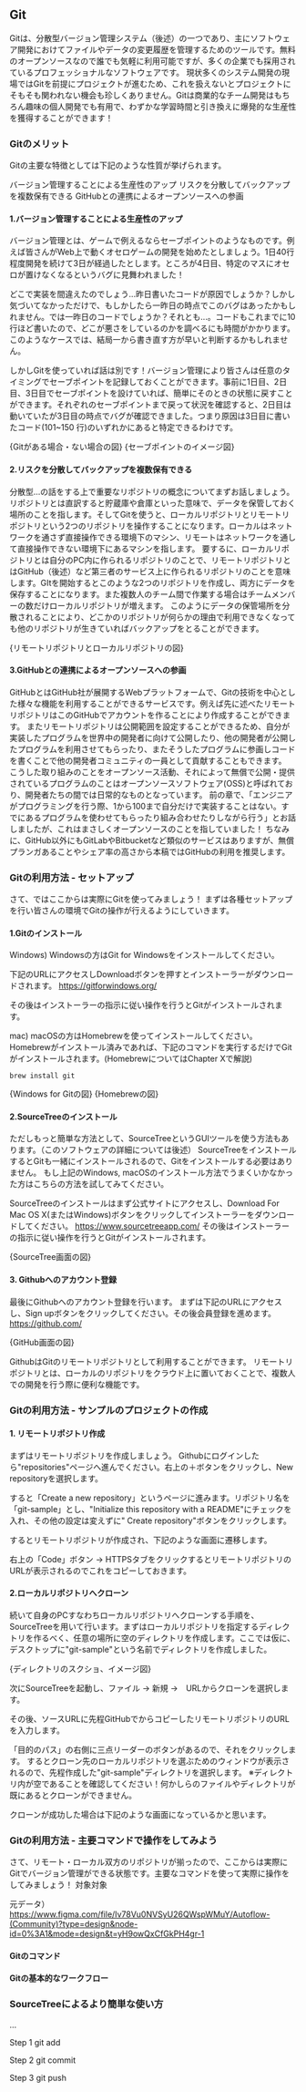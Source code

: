 ## Git
Gitは、分散型バージョン管理システム（後述）の一つであり、主にソフトウェア開発におけてファイルやデータの変更履歴を管理するためのツールです。無料のオープンソースなので誰でも気軽に利用可能ですが、多くの企業でも採用されているプロフェッショナルなソフトウェアです。
現状多くのシステム開発の現場ではGitを前提にプロジェクトが進むため、これを扱えないとプロジェクトにそもそも関われない機会も珍しくありません。Gitは商業的なチーム開発はもちろん趣味の個人開発でも有用で、わずかな学習時間と引き換えに爆発的な生産性を獲得することができます！

### Gitのメリット
Gitの主要な特徴としては下記のような性質が挙げられます。

バージョン管理することによる生産性のアップ
リスクを分散してバックアップを複数保有できる
GitHubとの連携によるオープンソースへの参画

#### 1.バージョン管理することによる生産性のアップ
バージョン管理とは、ゲームで例えるならセーブポイントのようなものです。例えば皆さんがWeb上で動くオセロゲームの開発を始めたとしましょう。1日40行程度開発を続けて3日が経過したとします。ところが4日目、特定のマスにオセロが置けなくなるというバグに見舞われました！

どこで実装を間違えたのでしょう...昨日書いたコードが原因でしょうか？しかし気づいてなかっただけで、もしかしたら一昨日の時点でこのバグはあったかもしれません。では一昨日のコードでしょうか？それとも...。コードもこれまでに10行ほど書いたので、どこが悪さをしているのかを調べるにも時間がかかります。このようなケースでは、結局一から書き直す方が早いと判断するかもしれません。

しかしGitを使っていれば話は別です！バージョン管理により皆さんは任意のタイミングでセーブポイントを記録しておくことができます。事前に1日目、2日目、3日目でセーブポイントを設けていれば、簡単にそのときの状態に戻すことができます。それぞれのセーブポイントまで戻って状況を確認すると、2日目は動いていたが3日目の時点でバグが確認できました。つまり原因は3日目に書いたコード(101~150 行)のいずれかにあると特定できるわけです。

{Gitがある場合・ない場合の図}
{セーブポイントのイメージ図}

#### 2.リスクを分散してバックアップを複数保有できる
分散型...の話をする上で重要なリポジトリの概念についてまずお話しましょう。リポジトリとは直訳すると貯蔵庫や倉庫といった意味で、データを保管しておく場所のことを指します。そしてGitを使うと、ローカルリポジトリとリモートリポジトリという2つのリポジトリを操作することになります。ローカルはネットワークを通さず直接操作できる環境下のマシン、リモートはネットワークを通して直接操作できない環境下にあるマシンを指します。
要するに、ローカルリポジトリとは自分のPC内に作られるリポジトリのことで、リモートリポジトリとはGitHub（後述）など第三者のサービス上に作られるリポジトリのことを意味します。GItを開始するとこのような2つのリポジトリを作成し、両方にデータを保存することになります。また複数人のチーム間で作業する場合はチームメンバーの数だけローカルリポジトリが増えます。
このようにデータの保管場所を分散されることにより、どこかのリポジトリが何らかの理由で利用できなくなっても他のリポジトリが生きていればバックアップをとることができます。

{リモートリポジトリとローカルリポジトリの図}

#### 3.GitHubとの連携によるオープンソースへの参画
GitHubとはGitHub社が展開するWebプラットフォームで、Gitの技術を中心とした様々な機能を利用することができるサービスです。例えば先に述べたリモートリポジトリはこのGitHubでアカウントを作ることにより作成することができます。
またリモートリポジトリは公開範囲を設定することができるため、自分が実装したプログラムを世界中の開発者に向けて公開したり、他の開発者が公開したプログラムを利用させてもらったり、またそうしたプログラムに参画しコードを書くことで他の開発者コミュニティの一員として貢献することもできます。
こうした取り組みのことをオープンソース活動、それによって無償で公開・提供されているプログラムのことはオープンソースソフトウェア(OSS)と呼ばれており、開発者たちの間では日常的なものとなっています。
前の章で、「エンジニアがプログラミングを行う際、1から100まで自分だけで実装することはない。すでにあるプログラムを使わせてもらったり組み合わせたりしながら行う」とお話しましたが、これはまさしくオープンソースのことを指していました！
ちなみに、GitHub以外にもGitLabやBitbucketなど類似のサービスはありますが、無償プランガあることやシェア率の高さから本稿ではGitHubの利用を推奨します。

### Gitの利用方法 - セットアップ

さて、ではここからは実際にGitを使ってみましょう！
まずは各種セットアップを行い皆さんの環境でGitの操作が行えるようにしていきます。

#### 1.Gitのインストール

Windows)
Windowsの方はGit for Windowsをインストールしてください。

下記のURLにアクセスしDownloadボタンを押すとインストーラーがダウンロードされます。
https://gitforwindows.org/

その後はインストーラーの指示に従い操作を行うとGitがインストールされます。

mac)
macOSの方はHomebrewを使ってインストールしてください。
Homebrewがインストール済みであれば、下記のコマンドを実行するだけでGitがインストールされます。(HomebrewについてはChapter Xで解説)

```
brew install git
```

{Windows for Gitの図}
{Homebrewの図}

#### 2.SourceTreeのインストール

ただしもっと簡単な方法として、SourceTreeというGUIツールを使う方法もあります。（このソフトウェアの詳細については後述）
SourceTreeをインストールするとGitも一緒にインストールされるので、Gitをインストールする必要はありません。
もし上記のWindows, macOSのインストール方法でうまくいかなかった方はこちらの方法を試してみてください。

SourceTreeのインストールはまず公式サイトにアクセスし、Download For Mac OS X(またはWindows)ボタンをクリックしてインストーラーをダウンロードしてください。
https://www.sourcetreeapp.com/
その後はインストーラーの指示に従い操作を行うとGitがインストールされます。

{SourceTree画面の図}

#### 3. Githubへのアカウント登録

最後にGithubへのアカウント登録を行います。
まずは下記のURLにアクセスし、Sign upボタンをクリックしてください。その後会員登録を進めます。
https://github.com/

{GitHub画面の図}

GithubはGitのリモートリポジトリとして利用することができます。
リモートリポジトリとは、ローカルのリポジトリをクラウド上に置いておくことで、複数人での開発を行う際に便利な機能です。

### Gitの利用方法 - サンプルのプロジェクトの作成

#### 1. リモートリポジトリ作成
まずはリモートリポジトリを作成しましょう。
Githubにログインしたら"repositories"ページへ進んでください。右上の＋ボタンをクリックし、New repositoryを選択します。


すると「Create a new repository」というページに進みます。リポジトリ名を「git-sample」とし、"Initialize this repository with a README"にチェックを入れ、その他の設定は変えずに" Create repository"ボタンをクリックします。


するとリモートリポジトリが作成され、下記のような画面に遷移します。



右上の「Code」ボタン → HTTPSタブをクリックするとリモートリポジトリのURLが表示されるのでこれをコピーしておきます。


#### 2.ローカルリポジトリへクローン
続いて自身のPCすなわちローカルリポジトリへクローンする手順を、SourceTreeを用いて行います。まずはローカルリポジトリを指定するディレクトリを作るべく、任意の場所に空のディレクトリを作成します。ここでは仮に、デスクトップに"git-sample"という名前でディレクトリを作成しました。

{ディレクトリのスクショ、イメージ図}

次にSourceTreeを起動し、ファイル → 新規 →　URLからクローンを選択します。


その後、ソースURLに先程GitHubでからコピーしたリモートリポジトリのURLを入力します。



「目的のパス」の右側に三点リーダーのボタンがあるので、それをクリックします。
するとクローン先のローカルリポジトリを選ぶためのウィンドウが表示されるので、先程作成した"git-sample"ディレクトリを選択します。
※ディレクトリ内が空であることを確認してください！何かしらのファイルやディレクトリが既にあるとクローンができません。

クローンが成功した場合は下記のような画面になっているかと思います。



### Gitの利用方法 - 主要コマンドで操作をしてみよう
さて、リモート・ローカル双方のリポジトリが揃ったので、ここからは実際にGitでバージョン管理ができる状態です。主要なコマンドを使って実際に操作をしてみましょう！
対象対象

元データ）https://www.figma.com/file/Iv78Vu0NVSyU26QWspWMuY/Autoflow-(Community)?type=design&node-id=0%3A1&mode=design&t=yH9owQxCfGkPH4gr-1




#### Gitのコマンド
#### Gitの基本的なワークフロー
### SourceTreeによるより簡単な使い方
…







Step 1
git add


Step 2
git commit


Step 3
git push


















